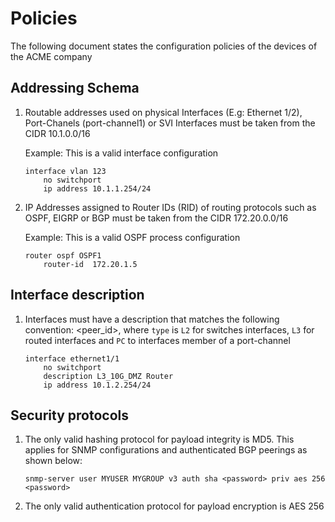 # Policies

The following document states the configuration policies of the devices of the ACME company

## Addressing Schema

1. Routable addresses used on physical Interfaces (E.g: Ethernet 1/2), Port-Chanels (port-channel1) or SVI Interfaces must be taken from the CIDR 10.1.0.0/16

    Example: 
    This is a valid interface configuration
    ```
    interface vlan 123
        no switchport
        ip address 10.1.1.254/24
    ```


2. IP Addresses assigned to Router IDs (RID) of routing protocols such as OSPF, EIGRP or BGP must be taken from the CIDR 172.20.0.0/16

    Example: 
    This is a valid OSPF process configuration

    ```
    router ospf OSPF1
        router-id  172.20.1.5
    ```


## Interface description

1. Interfaces must have a description that matches the following convention: <type>_<speed>_<peer_id>, where `type` is `L2` for switches interfaces, `L3` for routed interfaces and `PC` to interfaces member of a port-channel

    ```
    interface ethernet1/1
        no switchport
        description L3_10G_DMZ Router  
        ip address 10.1.2.254/24
    ```

## Security protocols


1. The only valid hashing protocol for payload integrity is MD5. This applies for SNMP configurations and authenticated BGP peerings as shown below:

    ```
    snmp-server user MYUSER MYGROUP v3 auth sha <password> priv aes 256 <password>

    ```

2. The only valid authentication protocol for payload encryption is AES 256
        